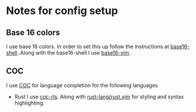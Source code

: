 # Notes for config setup
## Base 16 colors
I use base 16 colors. In order to set this up follow the instructions at [base16-shell](https://github.com/chriskempson/base16-shell). Along with the base16-shell I use [base16-vim](https://github.com/chriskempson/base16-vim).

## COC
I use [COC](https://github.com/neoclide/coc.nvim) for language completion for the following languages
- Rust I use [coc-rls](https://github.com/neoclide/coc-rls/). Along with [rust-lang/rust.vim](https://github.com/rust-lang/rust.vim) for styling and syntax highlighting.

